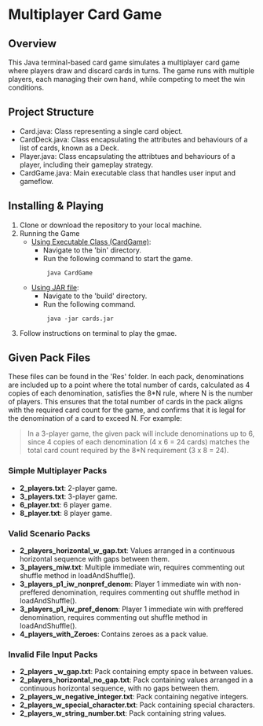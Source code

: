 # Multiplayer Card Game
## Overview
This Java terminal-based card game simulates a multiplayer card game where players draw and discard cards in turns. The game runs with multiple players, each managing their own hand, while competing to meet the win conditions.

## Project Structure
- Card.java: Class representing a single card object.
- CardDeck.java: Class encapsulating the attributes and behaviours of a list of cards, known as a Deck.
- Player.java: Class encapsulating the attribtues and behaviours of a player, including their gameplay strategy.
- CardGame.java: Main executable class that handles user input and gameflow.

## Installing & Playing
1. Clone or download the repository to your local machine.
2. Running the Game
   - <ins>Using Executable Class (CardGame)</ins>:
     - Navigate to the 'bin' directory.
     - Run the following command to start the game.
        ```
         java CardGame
        ```
   - <ins>Using JAR file</ins>:
     - Navigate to the 'build' directory.
     - Run the following command.
        ```
         java -jar cards.jar
        ```
3. Follow instructions on terminal to play the gmae.

## Given Pack Files
These files can be found in the 'Res' folder. In each pack, denominations are included up to a point where the total number of cards, calculated as 4 copies of each denomination, satisfies the 8*N rule, where N is the number of players. This ensures that the total number of cards in the pack aligns with the required card count for the game, and confirms that it is legal for the denomination of a card to exceed N. For example:

> In a 3-player game, the given pack will include denominations up to 6, since 4 copies of each denomination (4 x 6 = 24 cards) matches the total card count required by the 8*N requirement (3 x 8 = 24).

### Simple Multiplayer Packs
- **2_players.txt**: 2-player game.
- **3_players.txt**: 3-player game.
- **6_player.txt**: 6 player game.
- **8_player.txt**: 8 player game.

### Valid Scenario Packs
- **2_players_horizontal_w_gap.txt**: Values arranged in a continuous horizontal sequence with gaps between them.
- **3_players_miw.txt**: Multiple immediate win, requires commenting out shuffle method in loadAndShuffle().
- **3_players_p1_iw_nonpref_denom**: Player 1 immediate win with non-preffered denomination, requires commenting out shuffle method in loadAndShuffle().
- **3_players_p1_iw_pref_denom**: Player 1 immediate win with preffered denomination, requires commenting out shuffle method in loadAndShuffle().
- **4_players_with_Zeroes**: Contains zeroes as a pack value.

### Invalid File Input Packs
- **2_players _w_gap.txt**: Pack containing empty space in between values.
- **2_players_horizontal_no_gap.txt**: Pack containing values arranged in a continuous horizontal sequence, with no gaps between them.
- **2_players_w_negative_integer.txt**: Pack containing negative integers.
- **2_players_w_special_character.txt**: Pack containing special characters.
- **2_players_w_string_number.txt**: Pack containing string values.

